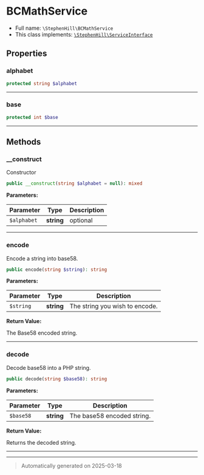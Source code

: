 
# BCMathService





* Full name: `\StephenHill\BCMathService`
* This class implements:
[`\StephenHill\ServiceInterface`](./ServiceInterface.md)



## Properties


### alphabet



```php
protected string $alphabet
```






***

### base



```php
protected int $base
```






***

## Methods


### __construct

Constructor

```php
public __construct(string $alphabet = null): mixed
```








**Parameters:**

| Parameter | Type | Description |
|-----------|------|-------------|
| `$alphabet` | **string** | optional |





***

### encode

Encode a string into base58.

```php
public encode(string $string): string
```








**Parameters:**

| Parameter | Type | Description |
|-----------|------|-------------|
| `$string` | **string** | The string you wish to encode. |


**Return Value:**

The Base58 encoded string.




***

### decode

Decode base58 into a PHP string.

```php
public decode(string $base58): string
```








**Parameters:**

| Parameter | Type | Description |
|-----------|------|-------------|
| `$base58` | **string** | The base58 encoded string. |


**Return Value:**

Returns the decoded string.




***


***
> Automatically generated on 2025-03-18

